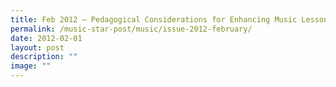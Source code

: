 ```yaml
---
title: Feb 2012 – Pedagogical Considerations for Enhancing Music Lessons
permalink: /music-star-post/music/issue-2012-february/
date: 2012-02-01
layout: post
description: ""
image: ""
---
```

